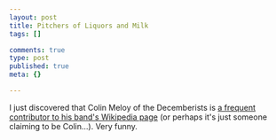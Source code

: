 ```yaml
--- 
layout: post
title: Pitchers of Liquors and Milk
tags: []

comments: true
type: post
published: true
meta: {}

---
```

I just discovered that Colin Meloy of the Decemberists is <a href="http://en.wikipedia.org/wiki/Talk:The_Decemberists">a frequent contributor to his band's Wikipedia page</a> (or perhaps it's just someone claiming to be Colin...). Very funny.
